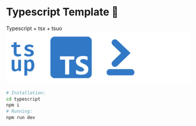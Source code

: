 # Typescript Template 📘
Typescript + tsx + tsuo
![](./banner.png)

```bash
# Installation:
cd typescript
npm i
# Running:
npm run dev
```

